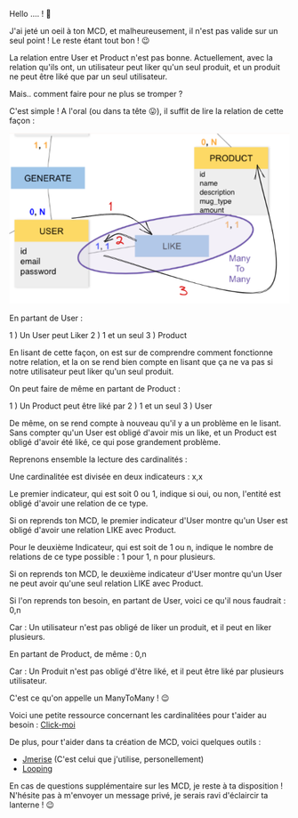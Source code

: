 Hello .... ! 👋

J'ai jeté un oeil à ton MCD, et malheureusement, il n'est pas valide sur un seul point ! Le reste étant tout bon ! 😉

La relation entre User et Product n'est pas bonne. Actuellement, avec la relation qu'ils ont, un utilisateur peut liker qu'un seul produit, et un produit ne peut être liké que par un seul utilisateur.

Mais.. comment faire pour ne plus se tromper ?

C'est simple ! A l'oral (ou dans ta tête 😛), il suffit de lire la relation de cette façon :

![Screenshot1](image-1.png)

En partant de User :

1 ) Un User peut Liker 
2 ) 1 et un seul
3 ) Product

En lisant de cette façon, on est sur de comprendre comment fonctionne notre relation, et la on se rend bien compte en lisant que ça ne va pas si notre utilisateur peut liker qu'un seul produit.

On peut faire de même en partant de Product :

1 ) Un Product peut être liké par
2 ) 1 et un seul
3 ) User

De même, on se rend compte à nouveau qu'il y a un problème en le lisant. Sans compter qu'un User est obligé d'avoir mis un like, et un Product est obligé d'avoir été liké, ce qui pose grandement problème.

Reprenons ensemble la lecture des cardinalités :

Une cardinalitée est divisée en deux indicateurs : x,x

Le premier indicateur, qui est soit 0 ou 1, indique si oui, ou non, l'entité est obligé d'avoir une relation de ce type.

Si on reprends ton MCD, le premier indicateur d'User montre qu'un User est obligé d'avoir une relation LIKE avec Product.

Pour le deuxième Indicateur, qui est soit de 1 ou n, indique le nombre de relations de ce type possible : 1 pour 1, n pour plusieurs.

Si on reprends ton MCD, le deuxième indicateur d'User montre qu'un User ne peut avoir qu'une seul relation LIKE avec Product.

Si l'on reprends ton besoin, en partant de User, voici ce qu'il nous faudrait : 0,n

Car : Un utilisateur n'est pas obligé de liker un produit, et il peut en liker plusieurs.

En partant de Product, de même : 0,n

Car : Un Produit n'est pas obligé d'être liké, et il peut être liké par plusieurs utilisateur.

C'est ce qu'on appelle un ManyToMany ! 😉

Voici une petite ressource concernant les cardinalitées pour t'aider au besoin : [Click-moi](https://www.base-de-donnees.com/cardinalites/)

De plus, pour t'aider dans ta création de MCD, voici quelques outils :

- [Jmerise](http://www.jfreesoft.com/JMerise/) (C'est celui que j'utilise, personellement)
- [Looping](https://www.looping-mcd.fr/)

En cas de questions supplémentaire sur les MCD, je reste à ta disposition ! N'hésite pas à m'envoyer un message privé, je serais ravi d'éclaircir ta lanterne ! 😉